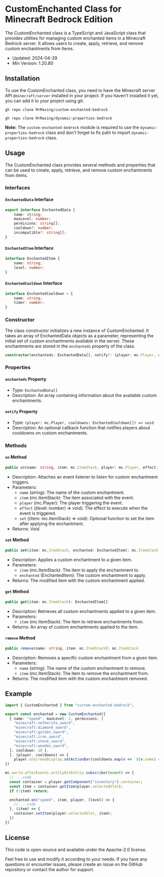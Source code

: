 # CustomEnchanted Class for Minecraft Bedrock Edition
The CustomEnchanted class is a TypeScript and JavaScript class that provides utilities for managing custom enchanted items in a Minecraft Bedrock server. It allows users to create, apply, retrieve, and remove custom enchantments from items.

* Updated: 2024-04-29
* Min Version: 1.20.80

## Installation
To use the CustomEnchanted class, you need to have the Minecraft server API `@minecraft/server` installed in your project. If you haven't installed it yet, you can add it to your project using git:

```shell
gh repo clone MrMaxing/custom-enchanted-bedrock
```
```shell
gh repo clone MrMaxing/dynamic-properties-bedrock
```
**Note:** The `custom-enchanted-bedrock` module is required to use the `dynamic-properties-bedrock` class and don't forget to fix path to import `dynamic-properties-bedrock` class.

## Usage
The CustomEnchanted class provides several methods and properties that can be used to create, apply, retrieve, and remove custom enchantments from items.

### Interfaces

#### `EnchantedData` Interface
```typescript
export interface EnchantedData {
    name: string;
    maxLevel: number;
    permisions: string[];
    cooldown?: number;
    incompatible?: string[];
}
```

#### `EnchantedItem` Interface
```typescript
interface EnchantedItem {
    name: string;
    level: number;
}
```

#### `EnchantedCooldown` Interface
```typescript
interface EnchantedCooldown = {
    name: string;
    timer: number;
}
```

### Constructor

The class constructor initializes a new instance of CustomEnchanted. It takes an array of EnchantedData objects as a parameter, representing the initial set of custom enchantments available in the server. These enchantments are stored in the `enchanteds` property of the class.

```typescript
constructor(enchanteds: EnchantedData[], notify?: (player: mc.Player, cooldowns: EnchantedCooldown[]) => void)
```

### Properties

#### `enchanteds` Property

* Type: `EnchantedData[]`
* Description: An array containing information about the available custom enchantments.

#### `notify` Property

* Type: `(player: mc.Player, cooldowns: EnchantedCooldown[]) => void`
* Description: An optional callback function that notifies players about cooldowns on custom enchantments.

### Methods

#### `on` Method

```typescript
public on(name: string, item: mc.ItemStack, player: mc.Player, effect: (level: number) => void, set?: (item: mc.ItemStack) => void): void
```

* Description: Attaches an event listener to listen for custom enchantment triggers.
* Parameters:
  * `name` (string): The name of the custom enchantment.
  * `item` (mc.ItemStack): The item associated with the event.
  * `player` (mc.Player): The player triggering the event.
  * `effect` ((level: number) => void): The effect to execute when the event is triggered.
  * `set` ((item: mc.ItemStack) => void): Optional function to set the item after applying the enchantment.
* Returns: Void

#### `set` Method

```typescript
public set(item: mc.ItemStack, enchanted: EnchantedItem): mc.ItemStack
```

* Description: Applies a custom enchantment to a given item.
* Parameters:
  * `item` (mc.ItemStack): The item to apply the enchantment to.
  * `enchanted` (EnchantedItem): The custom enchantment to apply.
* Returns: The modified item with the custom enchantment applied.

#### `get` Method

```typescript
public get(item: mc.ItemStack): EnchantedItem[]
```

* Description: Retrieves all custom enchantments applied to a given item.
* Parameters:
  * `item` (mc.ItemStack): The item to retrieve enchantments from.
* Returns: An array of custom enchantments applied to the item.

#### `remove` Method

```typescript
public remove(name: string, item: mc.ItemStack): mc.ItemStack
```

* Description: Removes a specific custom enchantment from a given item.
* Parameters:
  * `name` (string): The name of the custom enchantment to remove.
  * `item` (mc.ItemStack): The item to remove the enchantment from.
* Returns: The modified item with the custom enchantment removed.

## Example
```ts
import { CustomEnchanted } from "custom-enchanted-bedrock";

export const enchanted = new CustomEnchanted([
  { name: "speed", maxLevel: 5, permisions: [
    "minecraft:netherite_sword",
    "minecraft:diamond_sword",
    "minecraft:golden_sword",
    "minecraft:iron_sword",
    "minecraft:stone_sword",
    "minecraft:wooden_sword",
  ], cooldown: 10 },
  ], (player, cooldowns) => {
    player.onScreenDisplay.setActionBar(cooldowns.map(v => `${v.name} cooldown ${v.timer}s`).join("\n"))
})

mc.world.afterEvents.entityHitEntity.subscribe((event) => {
  // ...code
  const container = player.getComponent("inventory").container;
  const item = container.getItem(player.selectedSlot);
  if (!item) return;

  enchanted.on("speed", item, player, (level) => {
    // ...code
  }, (item) => {
    container.setItem(player.selectedSlot, item);
  })
})
```

## License
This code is open-source and available under the Apache-2.0 license.

Feel free to use and modify it according to your needs. If you have any questions or encounter issues, please create an issue on the GitHub repository or contact the author for support.